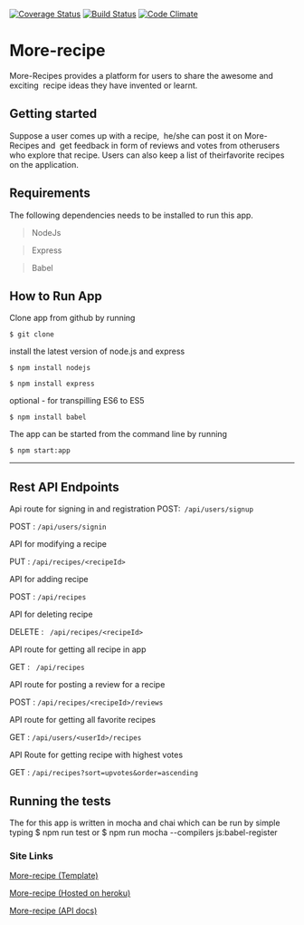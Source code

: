 [![Coverage Status](https://coveralls.io/repos/github/JaphethCA/More-recipe/badge.svg?branch=ft-client-side-with-react-redux)](https://coveralls.io/github/JaphethCA/More-recipe?branch=ft-client-side-with-react-redux)
[![Build Status](https://travis-ci.org/JaphethCA/More-recipe.svg?branch=staging)](https://travis-ci.org/JaphethCA/More-recipe)
[![Code Climate](https://codeclimate.com/github/JaphethCA/More-recipe/badges/gpa.svg)](https://codeclimate.com/github/JaphethCA/More-recipe)
# More-recipe
More-Recipes​ ​provides​ ​a​ ​platform​ ​for​ ​users​ ​to​ ​share​ ​the​ ​awesome​ ​and​ ​exciting​ ​​ ​recipe​ ​ideas​ ​they have​ ​invented​ ​or​ ​learnt.
## Getting started
​Suppose​ ​a​ ​user​ ​comes​ ​up​ ​with​ ​a​ ​recipe,​ ​​ ​he/she​ ​can​ ​post​ ​it​ ​on
More-Recipes​ ​and​ ​​ ​get​ ​feedback​ ​in​ ​form​ ​of​ ​reviews​ ​and​ ​votes​ ​from​ ​other​ ​users​ ​who​ ​explore​ ​that
recipe.​ ​Users​ ​can​ ​also​ ​keep​ ​a​ ​list​ ​of​ ​their​ ​favorite​ ​recipes​ ​on​ ​the​ ​application.
## Requirements
The following dependencies needs to be installed to run this app.
> NodeJs

> Express

> Babel

## How to Run App
Clone app from github by running 

`$ git clone` 

install the latest version of node.js and express

`$ npm install nodejs`

`$ npm install express
`

optional - for transpilling ES6 to ES5

`$ npm install babel`

The app can be started from the command line by running 

`$ npm start:app`

 ***
## Rest API Endpoints
Api route for signing in and registration
POST​ :` /api/users/signup`

POST​ : `/api/users/signin`

API for modifying a recipe

PUT​ : `/api/recipes/<recipeId>`

API for adding recipe

POST​ : `/api/recipes`

API  for deleting recipe

DELETE​ : ` /api/recipes/<recipeId>`

API route for getting all recipe in app

GET​ : ` /api/recipes`

API route for posting a review for a recipe

POST​ : `/api/recipes/<recipeId>/reviews `

API route for getting all favorite recipes

GET​ : `/api/users/<userId>/recipes`

API Route for getting recipe with highest votes

GET​ : `/api/recipes?sort=upvotes&order=ascending`

## Running the tests
The for this app is written in mocha and chai which can be run by simple typing 
$ npm run test
or 
$ npm run mocha --compilers js:babel-register


###  Site Links
[More-recipe (Template)](https://japhethca.github.io/More-recipe/)

[More-recipe (Hosted on heroku)](https://more-recipe-cj.herokuapp.com/)

[More-recipe (API docs)](http://docs.anyigorchidieberejapheth.apiary.io)
